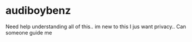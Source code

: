 # audiboybenz
Need help understanding all of this.. im new to this
I jus want privacy..
Can someone guide me
